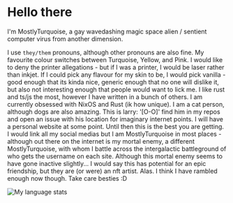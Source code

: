 # Hello there
I'm MostlyTurquoise, a gay wavedashing magic space alien / sentient computer virus from another dimension.

I use `they/them` pronouns, although other pronouns are also fine. My favourite colour switches between Turquoise, Yellow, and Pink. I would like to deny the printer allegations - but if I was a printer, I would be laser rather than inkjet. If I could pick any flavour for my skin to be, I would pick vanilla - good enough that its kinda nice, generic enough that no one will dislike it, but also not interesting enough that people would want to lick me. I like rust and ts/js the most, however I have written in a bunch of others. I am currently obsessed with NixOS and Rust (ik how unique). I am a cat person, although dogs are also amazing. This is larry: '[O-O]' find him in my repos and open an issue with his location for imaginary internet points. I will have a personal website at some point. Until then this is the best you are getting. I would link all my social medias but I am MostlyTurquoise in most places - although out there on the internet is my mortal enemy, a different MostlyTurquoise, with whom I battle across the intergalactic battleground of who gets the username on each site. Although this mortal enemy seems to have gone inactive slightly... I would say this has potential for an epic friendship, but they are (or were) an nft artist. Alas. I think I have rambled enough now though. Take care besties :D

<img src="https://github-readme-stats.vercel.app/api/top-langs?username=MostlyTurquoise&langs_count=20&theme=dark&bg_color=111111&title_color=ffffff&text_color=ffffff&locale=en&layout=compact" alt="My language stats" align="left" />
